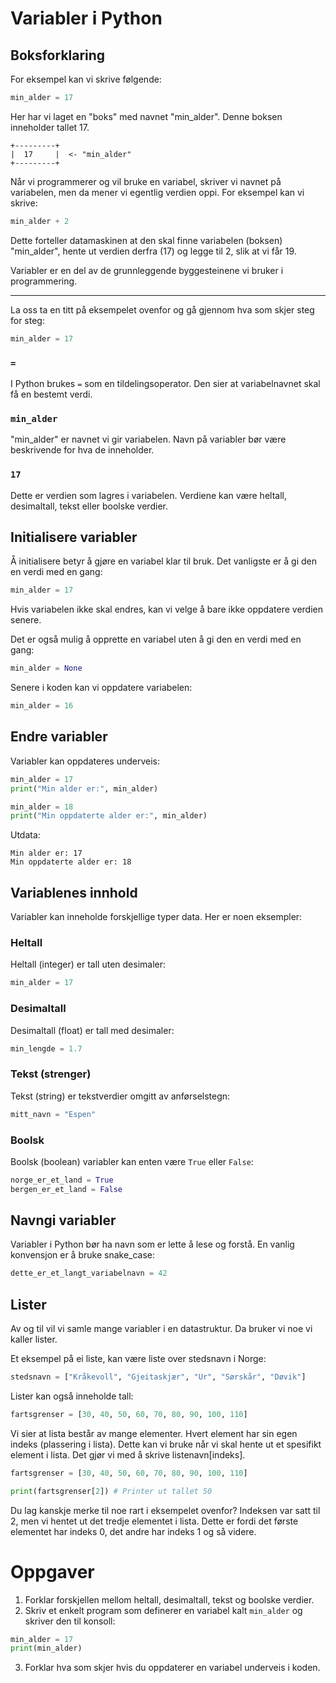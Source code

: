 # Variabler i Python

## Boksforklaring

For eksempel kan vi skrive følgende:
```python
min_alder = 17
```

Her har vi laget en "boks" med navnet "min_alder". Denne boksen inneholder tallet 17.

```plaintext
+---------+
|  17     |  <- "min_alder"
+---------+
```

Når vi programmerer og vil bruke en variabel, skriver vi navnet på variabelen, men da mener vi egentlig verdien oppi. For eksempel kan vi skrive:

```python
min_alder + 2
```

Dette forteller datamaskinen at den skal finne variabelen (boksen) "min_alder", hente ut verdien derfra (17) og legge til 2, slik at vi får 19.

Variabler er en del av de grunnleggende byggesteinene vi bruker i programmering. 

---

La oss ta en titt på eksempelet ovenfor og gå gjennom hva som skjer steg for steg:
```python
min_alder = 17
```

### `=`
I Python brukes `=` som en tildelingsoperator. Den sier at variabelnavnet skal få en bestemt verdi.

### `min_alder`
"min_alder" er navnet vi gir variabelen. Navn på variabler bør være beskrivende for hva de inneholder.

### `17`
Dette er verdien som lagres i variabelen. Verdiene kan være heltall, desimaltall, tekst eller boolske verdier. 

## Initialisere variabler

Å initialisere betyr å gjøre en variabel klar til bruk. Det vanligste er å gi den en verdi med en gang:
```python
min_alder = 17
```
Hvis variabelen ikke skal endres, kan vi velge å bare ikke oppdatere verdien senere.

Det er også mulig å opprette en variabel uten å gi den en verdi med en gang:
```python
min_alder = None
```
Senere i koden kan vi oppdatere variabelen:
```python
min_alder = 16
```

## Endre variabler
Variabler kan oppdateres underveis:
```python
min_alder = 17
print("Min alder er:", min_alder)

min_alder = 18
print("Min oppdaterte alder er:", min_alder)
```
Utdata:
```
Min alder er: 17
Min oppdaterte alder er: 18
```

## Variablenes innhold
Variabler kan inneholde forskjellige typer data. Her er noen eksempler:

### Heltall
Heltall (integer) er tall uten desimaler:
```python
min_alder = 17
```

### Desimaltall
Desimaltall (float) er tall med desimaler:
```python
min_lengde = 1.7
```

### Tekst (strenger)
Tekst (string) er tekstverdier omgitt av anførselstegn:
```python
mitt_navn = "Espen"
```

### Boolsk
Boolsk (boolean) variabler kan enten være `True` eller `False`:
```python
norge_er_et_land = True
bergen_er_et_land = False
```

## Navngi variabler
Variabler i Python bør ha navn som er lette å lese og forstå. En vanlig konvensjon er å bruke snake_case:
```python
dette_er_et_langt_variabelnavn = 42
```

## Lister
Av og til vil vi samle mange variabler i en datastruktur. Da bruker vi noe vi kaller lister.

Et eksempel på ei liste, kan være liste over stedsnavn i Norge:
```python
stedsnavn = ["Kråkevoll", "Gjeitaskjær", "Ur", "Sørskår", "Døvik"]
```
Lister kan også inneholde tall:
```python
fartsgrenser = [30, 40, 50, 60, 70, 80, 90, 100, 110]
```
Vi sier at lista består av mange elementer. Hvert element har sin egen indeks (plassering i lista). Dette kan vi bruke når vi skal hente ut et spesifikt element i lista. Det gjør vi med å skrive listenavn[indeks].
```python
fartsgrenser = [30, 40, 50, 60, 70, 80, 90, 100, 110]

print(fartsgrenser[2]) # Printer ut tallet 50
```
Du lag kanskje merke til noe rart i eksempelet ovenfor? Indeksen var satt til 2, men vi hentet ut det tredje elementet i lista. Dette er fordi det første elementet har indeks 0, det andre har indeks 1 og så videre.

# Oppgaver
1) Forklar forskjellen mellom heltall, desimaltall, tekst og boolske verdier.
2) Skriv et enkelt program som definerer en variabel kalt `min_alder` og skriver den til konsoll:
```python
min_alder = 17
print(min_alder)
```
3) Forklar hva som skjer hvis du oppdaterer en variabel underveis i koden.
